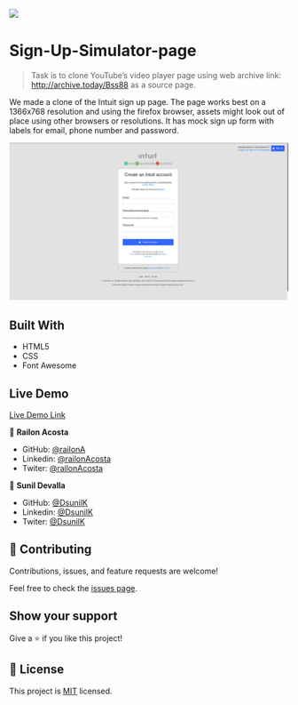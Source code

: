 ![](https://img.shields.io/badge/Microverse-blueviolet)

# Sign-Up-Simulator-page
> Task is to clone YouTube’s video player page using web archive link: http://archive.today/Bss88 as a source page.

We made a clone of the Intuit sign up page. The page works best on a 1366x768 resolution and using the firefox browser, assets might look out of place using other browsers or resolutions. It has mock sign up form with labels for email, phone number and password.



![screenshot](./assets/img/intuit-demo.png)
 
## Built With

- HTML5
- CSS
- Font Awesome

## Live Demo

[Live Demo Link](https://railona.github.io/sign-up-simulator-page/)

👤 **Railon Acosta**

- GitHub: [@railonA](https://github.com/RailonA)
- Linkedin: [@railonAcosta](https://www.linkedin.com/in/railon-acosta-81265180/)
- Twiter: [@railonAcosta](https://twitter.com/RailonAcosta)


👤 **Sunil Devalla**

- GitHub: [@DsunilK](https://github.com/DsunilK)
- Linkedin: [@DsunilK](https://www.linkedin.com/in/dsunilk/)
- Twiter: [@DsunilK](https://twitter.com/Sunil_Devalla)

## 🤝 Contributing

Contributions, issues, and feature requests are welcome!

Feel free to check the [issues page](https://github.com/RailonA/youtube-simulator-page/issues).

## Show your support

Give a ⭐️ if you like this project!

## 📝 License

This project is [MIT](LICENSE) licensed.

